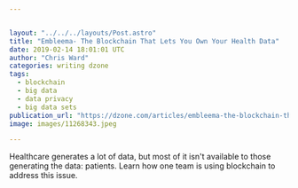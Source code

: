 ```yaml
---


layout: "../../../layouts/Post.astro"
title: "Embleema- The Blockchain That Lets You Own Your Health Data"
date: 2019-02-14 18:01:01 UTC
author: "Chris Ward"
categories: writing dzone
tags:
  - blockchain
  - big data
  - data privacy
  - big data sets
publication_url: "https://dzone.com/articles/embleema-the-blockchain-that-lets-you-own-your-hea"
image: images/11268343.jpeg

---
```

Healthcare generates a lot of data, but most of it isn't available to those generating the data: patients. Learn how one team is using blockchain to address this issue.

